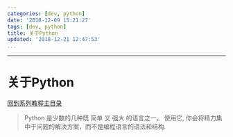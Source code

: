 ```yaml
---
categories: [dev, python]
date: '2018-12-09 15:21:27'
tags: [dev, python]
title: 关于Python
updated: '2018-12-21 12:47:53'
...
```

---
# 关于Python
<!-- MarkdownTOC -->

<!-- /MarkdownTOC -->
[回到系列教程主目录](./index.md)

> Python 是少数的几种既 简单 又 强大 的语言之一。
> 使用它, 你会将精力集中于问题的解决方案，而不是编程语言的语法和结构.
